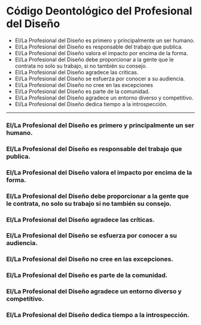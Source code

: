 # Código Deontológico del Profesional del Diseño


* El/La Profesional del Diseño es primero y principalmente un ser humano.
* El/La Profesional del Diseño es responsable del trabajo que publica.
* El/La Profesional del Diseño valora el impacto por encima de la forma.
* El/La Profesional del Diseño debe proporcionar a la gente que le contrata no solo su trabajo, si no también su consejo.
* El/La Profesional del Diseño agradece las críticas.
* El/La Profesional del Diseño se esfuerza por conocer a su audiencia.
* El/La Profesional del Diseño no cree en las excepciones
* El/La Profesional del Diseño es parte de la comunidad.
* El/La Profesional del Diseño agradece un entorno diverso y competitivo.
* El/La Profesional del Diseño dedica tiempo a la introspección.

***

### El/La Profesional del Diseño es primero y principalmente un ser humano.
### El/La Profesional del Diseño es responsable del trabajo que publica.
### El/La Profesional del Diseño valora el impacto por encima de la forma.
### El/La Profesional del Diseño debe proporcionar a la gente que le contrata, no solo su trabajo si no también su consejo.
### El/La Profesional del Diseño agradece las críticas.
### El/La Profesional del Diseño  se esfuerza por conocer a su audiencia.
### El/La Profesional del Diseño no cree en las excepciones.
### El/La Profesional del Diseño es parte de la comunidad.
### El/La Profesional del Diseño agradece un entorno diverso y competitivo.
### El/La Profesional del Diseño dedica tiempo a la introspección.
